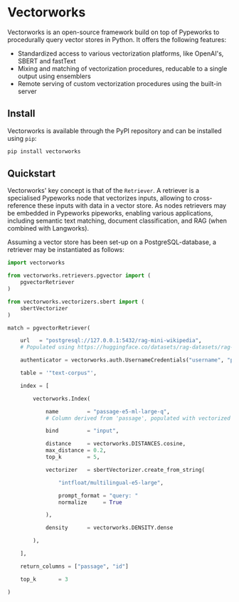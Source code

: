 # Vectorworks

Vectorworks is an open-source framework build on top of Pypeworks to procedurally query vector
stores in Python. It offers the following features:

* Standardized access to various vectorization platforms, like OpenAI's, SBERT and fastText
* Mixing and matching of vectorization procedures, reducable to a single output using ensemblers
* Remote serving of custom vectorization procedures using the built-in server


## Install

Vectorworks is available through the PyPI repository and can be installed using `pip`:

```bash
pip install vectorworks
```

## Quickstart

Vectorworks' key concept is that of the `Retriever`. A retriever is a specialised Pypeworks node 
that vectorizes inputs, allowing to cross-reference these inputs with data in a vector store. As 
nodes retrievers may be embedded in Pypeworks pipeworks, enabling various applications, including 
semantic text matching, document classification, and RAG (when combined with Langworks).

Assuming a vector store has been set-up on a PostgreSQL-database, a retriever may be instantiated as
follows:

```python
import vectorworks

from vectorworks.retrievers.pgvector import (
    pgvectorRetriever
)

from vectorworks.vectorizers.sbert import (
    sbertVectorizer
)

match = pgvectorRetriever(

    url   = "postgresql://127.0.0.1:5432/rag-mini-wikipedia",
    # Populated using https://huggingface.co/datasets/rag-datasets/rag-mini-wikipedia

    authenticator = vectorworks.auth.UsernameCredentials("username", "password"),

    table = '"text-corpus"',

    index = [

        vectorworks.Index(

            name         = "passage-e5-ml-large-q",
            # Column derived from 'passage', populated with vectorized contents of 'passage'.

            bind         = "input",

            distance     = vectorworks.DISTANCES.cosine,
            max_distance = 0.2,
            top_k        = 5,

            vectorizer   = sbertVectorizer.create_from_string(

                "intfloat/multilingual-e5-large",

                prompt_format = "query: "
                normalize     = True

            ),

            density      = vectorworks.DENSITY.dense

        ),

    ],

    return_columns = ["passage", "id"]

    top_k       = 3

) 
```